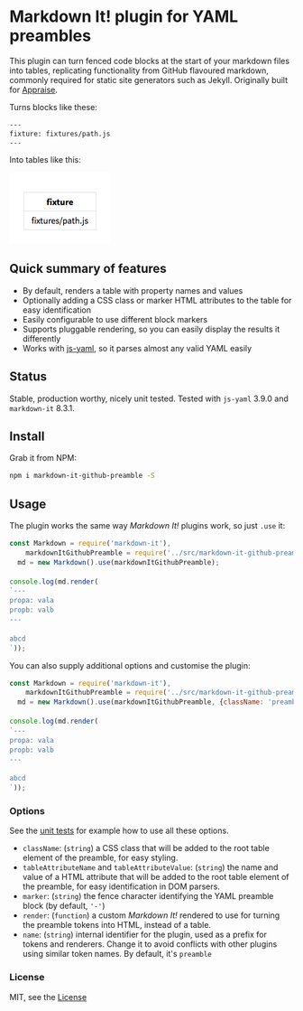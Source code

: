 # Markdown It! plugin for YAML preambles

This plugin can turn fenced code blocks at the start of your markdown files into tables, replicating functionality from GitHub flavoured markdown, commonly required for static site generators such as Jekyll. Originally built for [Appraise](https://github.com/gojko/appraise).

Turns blocks like these:

```
---
fixture: fixtures/path.js
---
```

Into tables like this:

![](preamble.png)

## Quick summary of features

* By default, renders a table with property names and values 
* Optionally adding a CSS class or marker HTML attributes to the table for easy identification
* Easily configurable to use different block markers
* Supports pluggable rendering, so you can easily display the results it differently
* Works with [js-yaml](https://github.com/nodeca/js-yaml), so it parses almost any valid YAML easily

## Status

Stable, production worthy, nicely unit tested. Tested with `js-yaml` 3.9.0 and `markdown-it` 8.3.1.


## Install

Grab it from NPM:

```bash
npm i markdown-it-github-preamble -S
```

## Usage

The plugin works the same way _Markdown It!_ plugins work, so just `.use` it:

```js
const Markdown = require('markdown-it'),
	markdownItGithubPreamble = require('../src/markdown-it-github-preamble'),
  md = new Markdown().use(markdownItGithubPreamble);

console.log(md.render(
`---
propa: vala
propb: valb
---

abcd
`));
```

You can also supply additional options and customise the plugin:

```js
const Markdown = require('markdown-it'),
	markdownItGithubPreamble = require('../src/markdown-it-github-preamble'),
  md = new Markdown().use(markdownItGithubPreamble, {className: 'preamble'});

console.log(md.render(
`---
propa: vala
propb: valb
---

abcd
`));
```


### Options

See the [unit tests](tests/markdown-it-github-preamble-spec.js) for example how to use all these options.

* `className`: (`string`) a CSS class that will be added to the root table element of the preamble, for easy styling. 
* `tableAttributeName` and `tableAttributeValue`: (`string`) the name and value of a HTML attribute that will be added to the root table element of the preamble, for easy identification in DOM parsers.
* `marker`: (`string`) the fence character identifying the YAML preamble block (by default, `'-'`)
* `render`: (`function`) a custom _Markdown It!_ rendered to use for turning the preamble tokens into HTML, instead of a table. 
* `name`: (`string`) internal identifier for the plugin, used as a prefix for tokens and renderers. Change it to avoid conflicts with other plugins using similar token names. By default, it's `preamble`

### License

MIT, see the [License](LICENSE)



